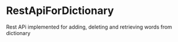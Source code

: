 # RestApiForDictionary
Rest APi implemented for adding, deleting and retrieving words from dictionary
